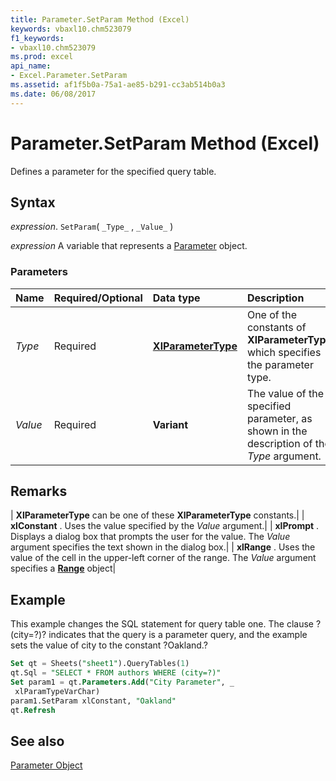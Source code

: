 ```yaml
---
title: Parameter.SetParam Method (Excel)
keywords: vbaxl10.chm523079
f1_keywords:
- vbaxl10.chm523079
ms.prod: excel
api_name:
- Excel.Parameter.SetParam
ms.assetid: af1f5b0a-75a1-ae85-b291-cc3ab514b0a3
ms.date: 06/08/2017
---
```



# Parameter.SetParam Method (Excel)

Defines a parameter for the specified query table.


## Syntax

 _expression_. `SetParam`( `_Type_` , `_Value_` )

 _expression_ A variable that represents a [Parameter](Excel.Parameter.md) object.


### Parameters



|Name|Required/Optional|Data type|Description|
|:-----|:-----|:-----|:-----|
| _Type_|Required| **[XlParameterType](Excel.XlParameterType.md)**|One of the constants of  **XlParameterType** which specifies the parameter type.|
| _Value_|Required| **Variant**|The value of the specified parameter, as shown in the description of the  _Type_ argument.|

## Remarks





| **XlParameterType** can be one of these **XlParameterType** constants.|
| **xlConstant** . Uses the value specified by the _Value_ argument.|
| **xlPrompt** . Displays a dialog box that prompts the user for the value. The _Value_ argument specifies the text shown in the dialog box.|
| **xlRange** . Uses the value of the cell in the upper-left corner of the range. The _Value_ argument specifies a **[Range](Excel.Range(object).md)** object|

## Example

This example changes the SQL statement for query table one. The clause ?(city=?)? indicates that the query is a parameter query, and the example sets the value of city to the constant ?Oakland.?


```sql
Set qt = Sheets("sheet1").QueryTables(1) 
qt.Sql = "SELECT * FROM authors WHERE (city=?)" 
Set param1 = qt.Parameters.Add("City Parameter", _ 
 xlParamTypeVarChar) 
param1.SetParam xlConstant, "Oakland" 
qt.Refresh
```


## See also


[Parameter Object](Excel.Parameter.md)

